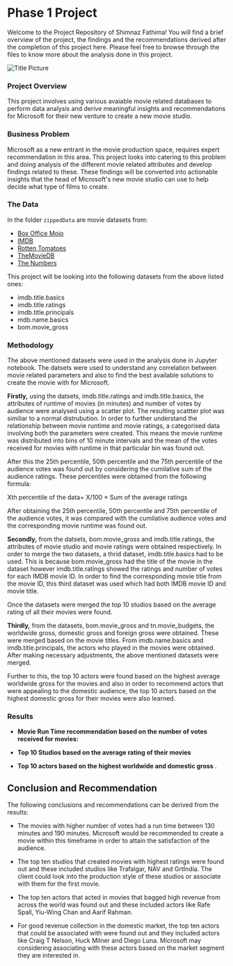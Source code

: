 # Phase 1 Project
Welcome to the Project Repository of Shimnaz Fathima! You will find a brief overview of the project, the findings and the recommendations derived after the completion of this project here. Please feel free to browse through the files to know more about the analysis done in this project.

![Title Picture](https://github.com/Shimnazzz/dsc-phase-1-project_data_8/assets/147800579/5cc5a12e-0043-4773-b67c-65ed34cbbbbe)


### Project Overview

This project involves using various avaiable movie related databases to perform data analysis and derive meaningful insights and recommendations for Microsoft for their new venture to create a new movie studio.

### Business Problem

Microsoft as a new entrant in the movie production space, requires expert recommendation in this area. This project looks into catering to this problem and doing analysis of the different movie related attributes and develop findings related to these. These findings will be converted into actionable insights that the head of Microsoft's new movie studio can use to help decide what type of films to create.

### The Data

In the folder `zippedData` are movie datasets from:

* [Box Office Mojo](https://www.boxofficemojo.com/)
* [IMDB](https://www.imdb.com/)
* [Rotten Tomatoes](https://www.rottentomatoes.com/)
* [TheMovieDB](https://www.themoviedb.org/)
* [The Numbers](https://www.the-numbers.com/)

This project will be looking into the following datasets from the above listed ones:

* imdb.title.basics
* imdb.title.ratings
* imdb.title.principals
* mdb.name.basics
* bom.movie_gross

### Methodology

The above mentioned datasets were used in the analysis done in Jupyter notebook. The datsets were used to understand any correlation between movie related parameters and also to find the best available solutions to create the movie with for Microsoft.

**Firstly,** using the datsets, imdb.title.ratings and imdb.title.basics, the attributes of runtime of movies (in minutes) and number of votes by audience were analysed using a scatter plot. The resulting scattter plot was similiar to a normal distrubution. In order to further understand the relationship between movie runtime and movie ratings, a categorised data involving both the parameters were created. This means the movie runtime was distributed into bins of 10 minute intervals and the mean of the votes received for movies with runtime in that particular bin was found out. 

After this the 25th percentile, 50th percentile and the 75th percentile of the audience votes was found out by considering the cumilative sum of the audience ratings. These percentiles were obtained from the following formula:

Xth percentile of the data= X/100 × Sum of the average ratings

After obtaining the 25th percentile, 50th percentile and 75th percentile of the audience votes, it was compared with the cumilative audience votes and the corresponding movie runtime was found out.

**Secondly,** from the datsets, bom.movie_gross and imdb.title.ratings, the attributes of movie studio and movie ratings were obtained respectively. In order to merge the two datasets, a thrid dataset, imdb.title.basics had to be used. This is because bom.movie_gross had the title of the movie in the dataset however imdb.title.ratings showed the ratings and number of votes for each IMDB movie ID. In order to find the corresponding movie title from the movie ID, this third dataset was used which had both IMDB movie ID and movie title. 

Once the datasets were merged the top 10 studios based on the average rating of all their movies were found.

**Thirdly,** from the datasets, bom.movie_gross and tn.movie_budgets, the worldwide gross, domestic gross and foreign gross were obtained. These were merged based on the movie titles. From imdb.name.basics and imdb.title.principals, the actors who played in the movies were obtained. After making necessary adjustments, the above mentioned datasets were merged.

Further to this, the top 10 actors were found based on the highest average worldwide gross for the movies and also in order to recommend actors that were appealing to the domestic audience, the top 10 actors based on the highest domestic gross for their movies were also learned.

### Results

* **Movie Run Time recommendation based on the number of votes received for movies:** 

* **Top 10 Studios based on the average rating of their movies** 

* **Top 10 actors based on the highest worldwide and domestic gross** 
.


## Conclusion and Recommendation

The following conclusions and recommendations can be derived from the results:

* The movies with higher number of votes had a run time between 130 minutes and 190 minutes. Microsoft would be recommended to create a movie within this timeframe in order to attain the satisfaction of the audience.

* The top ten studios that created movies with highest ratings were found out and these included studios like Trafalgar, NAV and GrtIndia. The client could look into the production style of these studios or associate with them for the first movie.

* The top ten actors that acted in movies that bagged high revenue from across the world was found out and these included actors like Rafe Spall, Yiu-Wing Chan and Aarif Rahman.

* For good revenue collection in the domestic market, the top ten actors that could be associated with were found out and they included actors like Craig T Nelson, Huck Milner and Diego Luna. Microsoft may considering associating with these actors based on the market segment they are interested in.
